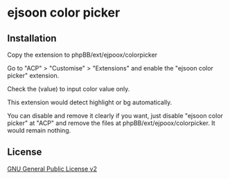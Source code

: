 # ejsoon color picker

## Installation

Copy the extension to phpBB/ext/ejpoox/colorpicker

Go to "ACP" > "Customise" > "Extensions" and enable the "ejsoon color picker" extension.

Check the (value) to input color value only.

This extension would detect highlight or bg automatically.

You can disable and remove it clearly if you want, just disable "ejsoon color picker" at "ACP" and remove the files at phpBB/ext/ejpoox/colorpicker. It would remain nothing.

## License

[GNU General Public License v2](license.txt)
